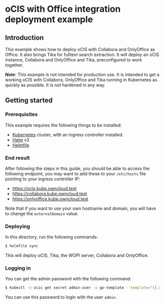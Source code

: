 # oCIS with Office integration deployment example

## Introduction

This example shows how to deploy oCIS with Collabora and OnlyOffice as Office. It also brings Tika for fulltext search extraction.
It will deploy an oCIS instance, Collabora and OnlyOffice and Tika, preconfigured to work together.

***Note***: This example is not intended for production use. It is intended to get a working oCIS
with Collabora, OnlyOffice and Tika running in Kubernetes as quickly as possible. It is not hardened in any way.

## Getting started

### Prerequisites

This example requires the following things to be installed:

- [Kubernetes](https://kubernetes.io/) cluster, with an ingress controller installed.
- [Helm](https://helm.sh/) v3
- [Helmfile](https://github.com/helmfile/helmfile)

### End result

After following the steps in this guide, you should be able to access the following endpoint, you
may want to add these to your `/etc/hosts` file pointing to your ingress controller IP:

- https://ocis.kube.owncloud.test
- https://collabora.kube.owncloud.test
- https://onlyoffice.kube.owncloud.test

Note that if you want to use your own hostname and domain, you will have to change the `externalDomain` value.

### Deploying

In this directory, run the following commands:

```bash
$ helmfile sync
```

This will deploy oCIS, Tika, the WOPI server, Collabora and OnlyOffice.

### Logging in

You can get the admin password with the following command:

```bash
$ kubectl -n ocis get secret admin-user -o go-template --template="{{.data.password | base64decode }}"
```

You can use this password to login with the user `admin`.
